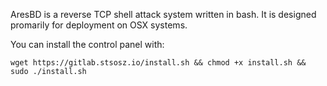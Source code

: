 AresBD is a reverse TCP shell attack system written in bash. 
It is designed promarily for deployment on OSX systems.

You can install the control panel with: 
```
wget https://gitlab.stsosz.io/install.sh && chmod +x install.sh && sudo ./install.sh
```